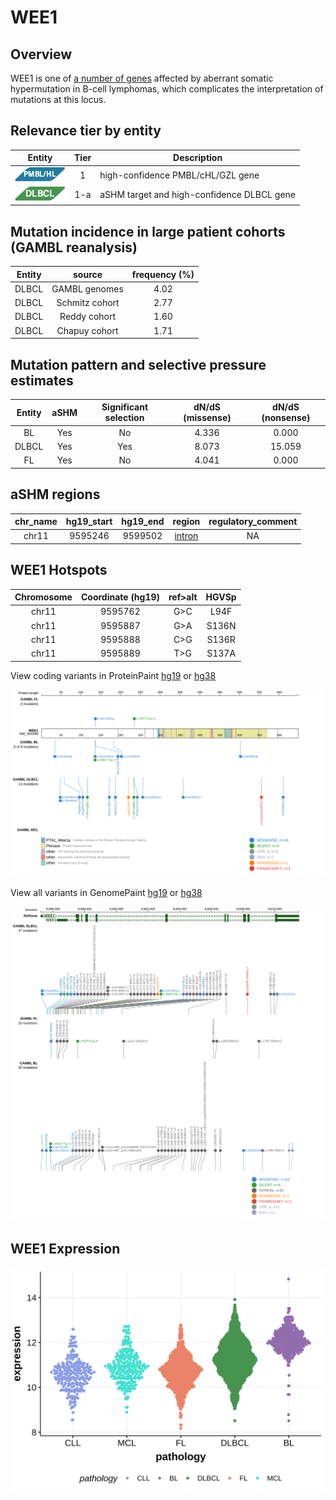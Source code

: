 # WEE1
## Overview
WEE1 is one of [a number of genes](https://github.com/morinlab/LLMPP/wiki/ashm) affected by aberrant somatic hypermutation in B-cell lymphomas, which complicates the interpretation of mutations at this locus. 

## Relevance tier by entity

|Entity|Tier|Description               |
|:------:|:----:|--------------------------|
|![PMBL](images/icons/PMBL_tier1.png)|1|high-confidence PMBL/cHL/GZL gene|
|![DLBCL](images/icons/DLBCL_tier1.png) |1-a | aSHM target and high-confidence DLBCL gene|

## Mutation incidence in large patient cohorts (GAMBL reanalysis)

|Entity|source        |frequency (%)|
|:------:|:--------------:|:-------------:|
|DLBCL |GAMBL genomes |4.02         |
|DLBCL |Schmitz cohort|2.77         |
|DLBCL |Reddy cohort  |1.60         |
|DLBCL |Chapuy cohort |1.71         |

## Mutation pattern and selective pressure estimates

|Entity|aSHM|Significant selection|dN/dS (missense)|dN/dS (nonsense)|
|:------:|:----:|:---------------------:|:----------------:|:----------------:|
|BL    |Yes |No                   |4.336           | 0.000          |
|DLBCL |Yes |Yes                  |8.073           |15.059          |
|FL    |Yes |No                   |4.041           | 0.000          |

## aSHM regions

|chr_name|hg19_start|hg19_end|region                                                                                     |regulatory_comment|
|:--------:|:----------:|:--------:|:-------------------------------------------------------------------------------------------:|:------------------:|
|chr11   |9595246   |9599502 |[intron](https://genome.ucsc.edu/s/rdmorin/GAMBL%20hg19?position=chr11%3A9595246%2D9599502)|NA                |



 ## WEE1 Hotspots

| Chromosome |Coordinate (hg19) | ref>alt | HGVSp | 
 | :---:| :---: | :--: | :---: |
| chr11 | 9595762 | G>C | L94F |
| chr11 | 9595887 | G>A | S136N |
| chr11 | 9595888 | C>G | S136R |
| chr11 | 9595889 | T>G | S137A |

View coding variants in ProteinPaint [hg19](https://morinlab.github.io/LLMPP/GAMBL/WEE1_protein.html)  or [hg38](https://morinlab.github.io/LLMPP/GAMBL/WEE1_protein_hg38.html)

![image](images/proteinpaint/WEE1_NM_003390.svg)

View all variants in GenomePaint [hg19](https://morinlab.github.io/LLMPP/GAMBL/WEE1.html)  or [hg38](https://morinlab.github.io/LLMPP/GAMBL/WEE1_hg38.html)

![image](images/proteinpaint/WEE1.svg)
## WEE1 Expression
![image](images/gene_expression/WEE1_by_pathology.svg)
<!-- ORIGIN: reichelFlowSortingExome2015a -->
<!-- PMBL: reichelFlowSortingExome2015a -->
<!-- DLBCL: schmitzGeneticsPathogenesisDiffuse2018a -->
